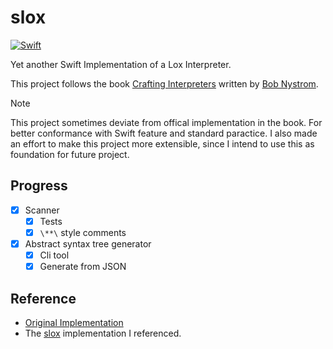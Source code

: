 # slox

[![Swift](https://github.com/theSalted/slox/actions/workflows/swift.yml/badge.svg)](https://github.com/theSalted/slox/actions/workflows/swift.yml)

Yet another Swift Implementation of a Lox Interpreter.

This project follows the book [Crafting Interpreters](http://www.craftinginterpreters.com/) written by [Bob Nystrom](https://twitter.com/munificentbob).

> [!NOTE]  
> This project sometimes deviate from offical implementation in the book. For better conformance with Swift feature and standard paractice. I also made an effort to make this project more extensible, since I intend to use this as foundation for future project. 

## Progress
- [x] Scanner
  - [x] Tests
  - [x] `\**\` style comments
- [x] Abstract syntax tree generator
  - [x] Cli tool 
  - [x] Generate from JSON
## Reference
- [Original Implementation](https://github.com/munificent/craftinginterpreters)
- The [slox](https://github.com/alexito4/slox) implementation I referenced.
